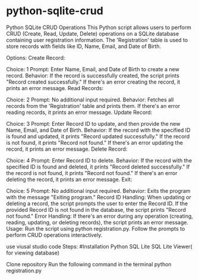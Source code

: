 # python-sqlite-crud
Python SQLite CRUD Operations This Python script allows users to perform CRUD (Create, Read, Update, Delete) operations on a SQLite database containing user registration information. The 'Registration' table is used to store records with fields like ID, Name, Email, and Date of Birth.

Options:
Create Record:

Choice: 1
Prompt: Enter Name, Email, and Date of Birth to create a new record.
Behavior:
If the record is successfully created, the script prints "Record created successfully."
If there's an error creating the record, it prints an error message.
Read Records:

Choice: 2
Prompt: No additional input required.
Behavior:
Fetches all records from the 'Registration' table and prints them.
If there's an error reading records, it prints an error message.
Update Record:

Choice: 3
Prompt: Enter Record ID to update, and then provide the new Name, Email, and Date of Birth.
Behavior:
If the record with the specified ID is found and updated, it prints "Record updated successfully."
If the record is not found, it prints "Record not found."
If there's an error updating the record, it prints an error message.
Delete Record:

Choice: 4
Prompt: Enter Record ID to delete.
Behavior:
If the record with the specified ID is found and deleted, it prints "Record deleted successfully."
If the record is not found, it prints "Record not found."
If there's an error deleting the record, it prints an error message.
Exit:

Choice: 5
Prompt: No additional input required.
Behavior:
Exits the program with the message "Exiting program."
Record ID Handling:
When updating or deleting a record, the script prompts the user to enter the Record ID.
If the provided Record ID is not found in the database, the script prints "Record not found."
Error Handling:
If there's an error during any operation (creating, reading, updating, or deleting records), the script prints an error message.
Usage:
Run the script using python registration.py.
Follow the prompts to perform CRUD operations interactively.


use viusal studio code
Steps:
#Installation
Python
SQL Lite
SQL Lite Viewer( for viewing database)

Clone repository
 Run the following command in the terminal
 python registration.py



